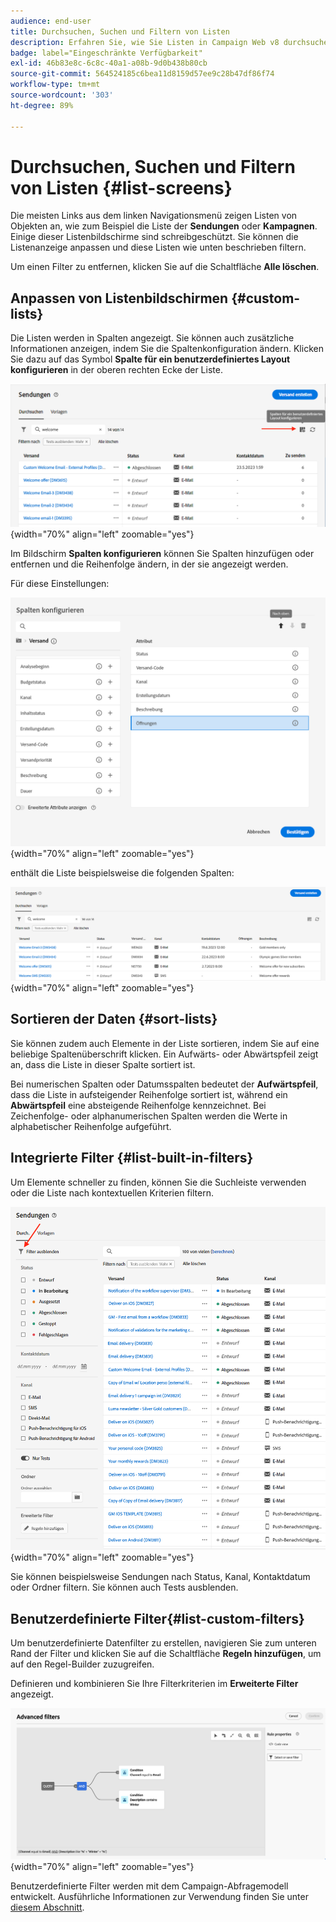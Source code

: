 ```yaml
---
audience: end-user
title: Durchsuchen, Suchen und Filtern von Listen
description: Erfahren Sie, wie Sie Listen in Campaign Web v8 durchsuchen und filtern
badge: label="Eingeschränkte Verfügbarkeit"
exl-id: 46b83e8c-6c8c-40a1-a08b-9d0b438b80cb
source-git-commit: 564524185c6bea11d8159d57ee9c28b47df86f74
workflow-type: tm+mt
source-wordcount: '303'
ht-degree: 89%

---
```


# Durchsuchen, Suchen und Filtern von Listen {#list-screens}

Die meisten Links aus dem linken Navigationsmenü zeigen Listen von Objekten an, wie zum Beispiel die Liste der **Sendungen** oder **Kampagnen**. Einige dieser Listenbildschirme sind schreibgeschützt. Sie können die Listenanzeige anpassen und diese Listen wie unten beschrieben filtern.

Um einen Filter zu entfernen, klicken Sie auf die Schaltfläche **Alle löschen**.

## Anpassen von Listenbildschirmen {#custom-lists}

Die Listen werden in Spalten angezeigt. Sie können auch zusätzliche Informationen anzeigen, indem Sie die Spaltenkonfiguration ändern. Klicken Sie dazu auf das Symbol **Spalte für ein benutzerdefiniertes Layout konfigurieren** in der oberen rechten Ecke der Liste.

![](assets/config-columns.png){width="70%" align="left" zoomable="yes"}

Im Bildschirm **Spalten konfigurieren** können Sie Spalten hinzufügen oder entfernen und die Reihenfolge ändern, in der sie angezeigt werden.

Für diese Einstellungen:

![](assets/columns.png){width="70%" align="left" zoomable="yes"}

enthält die Liste beispielsweise die folgenden Spalten:

![](assets/column-sample.png){width="70%" align="left" zoomable="yes"}

## Sortieren der Daten {#sort-lists}

Sie können zudem auch Elemente in der Liste sortieren, indem Sie auf eine beliebige Spaltenüberschrift klicken. Ein Aufwärts- oder Abwärtspfeil zeigt an, dass die Liste in dieser Spalte sortiert ist.

Bei numerischen Spalten oder Datumsspalten bedeutet der **Aufwärtspfeil**, dass die Liste in aufsteigender Reihenfolge sortiert ist, während ein **Abwärtspfeil** eine absteigende Reihenfolge kennzeichnet. Bei Zeichenfolge- oder alphanumerischen Spalten werden die Werte in alphabetischer Reihenfolge aufgeführt.

## Integrierte Filter {#list-built-in-filters}

Um Elemente schneller zu finden, können Sie die Suchleiste verwenden oder die Liste nach kontextuellen Kriterien filtern.

![](assets/filter.png){width="70%" align="left" zoomable="yes"}

Sie können beispielsweise Sendungen nach Status, Kanal, Kontaktdatum oder Ordner filtern. Sie können auch Tests ausblenden.

## Benutzerdefinierte Filter{#list-custom-filters}

Um benutzerdefinierte Datenfilter zu erstellen, navigieren Sie zum unteren Rand der Filter und klicken Sie auf die Schaltfläche **Regeln hinzufügen**, um auf den Regel-Builder zuzugreifen.

Definieren und kombinieren Sie Ihre Filterkriterien im **Erweiterte Filter** angezeigt.

![](assets/custom-filter.png){width="70%" align="left" zoomable="yes"}

Benutzerdefinierte Filter werden mit dem Campaign-Abfragemodell entwickelt. Ausführliche Informationen zur Verwendung finden Sie unter [diesem Abschnitt](../query/query-modeler-overview.md).

<!--
## Use advanced attributes {#adv-attributes}

>[!CONTEXTUALHELP]
>id="acw_attributepicker_advancedfields"
>title="Display advanced attributes"
>abstract="Only the most common attributes are displayed by default in the attribute list. Activate the **Display advanced attributes** toggle to see all available attributes for the current list in the left palette of the rule builder, such as nodes, groupings, 1-1 links, 1-N links."

>[!CONTEXTUALHELP]
>id="acw_rulebuilder_advancedfields"
>title="Rule builder advanced fields"
>abstract="Only the most common attributes are displayed by default in the attribute list. Activate the **Display advanced attributes** toggle to see all available attributes for the current list in the left palette of the rule builder, such as nodes, groupings, 1-1 links, 1-N links."

>[!CONTEXTUALHELP]
>id="acw_rulebuilder_properties_advanced"
>title="Rule builder advanced attributes"
>abstract="Only the most common attributes are displayed by default in the attribute list. Activate the **Display advanced attributes** toggle to see all available attributes for the current list in the left palette of the rule builder, such as nodes, groupings, 1-1 links, 1-N links."


Only most common attributes are displayed by default in the attribute list and filter configuration screens. Attributes which were set as `advanced` attributes in the data schema are hidden from the configuration screens. 

Activate the **Display advanced attributes** toggle to see all available attributes for the current list in the left palette of the rule builder, such as nodes, groupings, 1-1 links, 1-N links. The attribute list is updated instantly.


![](assets/adv-toggle.png){width="70%" align="left" zoomable="yes"}
-->